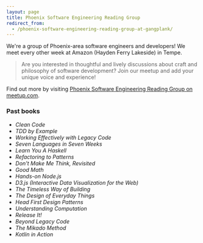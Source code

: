 ```yaml
---
layout: page
title: Phoenix Software Engineering Reading Group
redirect_from:
  - /phoenix-software-engineering-reading-group-at-gangplank/
---
```

We're a group of Phoenix-area software engineers and developers! We meet every other week at Amazon (Hayden Ferry Lakeside) in Tempe.

> Are you interested in thoughtful and lively discussions about craft and philosophy of software development? Join our meetup and add your unique voice and experience!

Find out more by visiting [Phoenix Software Engineering Reading Group on meetup.com][meetup].

<a name="past-books" />

### Past books

* *Clean Code*
* *TDD by Example*
* *Working Effectively with Legacy Code*
* *Seven Languages in Seven Weeks*
* *Learn You A Haskell*
* *Refactoring to Patterns*
* *Don't Make Me Think, Revisited*
* *Good Math*
* *Hands-on Node.js*
* *D3.js (Interactive Data Visualization for the Web)*
* *The Timeless Way of Building*
* *The Design of Everyday Things*
* *Head First Design Patterns*
* *Understandi­ng Computation*
* *Release It!*
* *Beyond Legacy Code*
* *The Mikado Method*
* *Kotlin in Action*

[1]: http://contact.codeaweso.me/
[meetup]: http://www.meetup.com/Phoenix-Software-Engineering-Reading-Group/
